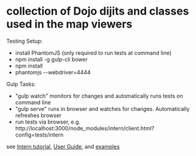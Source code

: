 # collection of Dojo dijits and classes used in the map viewers

Testing Setup:

* install PhantomJS (only required to run tests at command line)
* npm install -g gulp-cli bower
* npm install
* phantomjs --webdriver=4444

Gulp Tasks:

* "gulp watch" monitors for changes and automatically runs tests on command line
* "gulp serve" runs in browser and watches for changes. Automatically refreshes browser
* run tests via browser, e.g. http://localhost:3000/node_modules/intern/client.html?config=tests/intern

see [Intern tutorial](https://github.com/theintern/intern-tutorial), [User Guide](https://theintern.github.io/intern/#what-is-intern), and [examples](https://github.com/theintern/intern-examples)